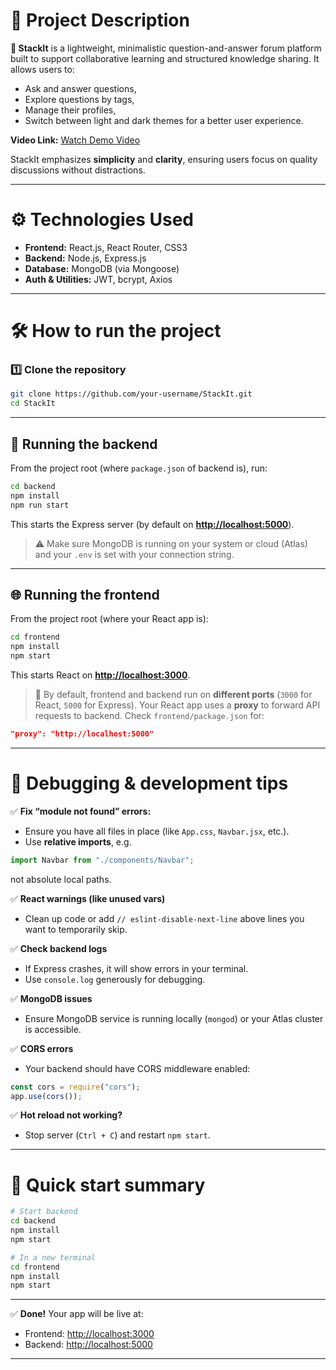 # 🚀 Project Description

**🌟 StackIt** is a lightweight, minimalistic question-and-answer forum platform built to support collaborative learning and structured knowledge sharing.
It allows users to:

* Ask and answer questions,
* Explore questions by tags,
* Manage their profiles,
* Switch between light and dark themes for a better user experience.

**Video Link:** [Watch Demo Video](https://drive.google.com/drive/folders/1ZGNLfJ71gB6xe4PWHAwgwCxTnftXBB9D)

StackIt emphasizes **simplicity** and **clarity**, ensuring users focus on quality discussions without distractions.

---

# ⚙️ Technologies Used

* **Frontend:** React.js, React Router, CSS3
* **Backend:** Node.js, Express.js
* **Database:** MongoDB (via Mongoose)
* **Auth & Utilities:** JWT, bcrypt, Axios

---

# 🛠 How to run the project

### 1️⃣ Clone the repository

```bash
git clone https://github.com/your-username/StackIt.git
cd StackIt
```

---

## 🚀 Running the **backend**

From the project root (where `package.json` of backend is), run:

```bash
cd backend
npm install
npm run start
```

This starts the Express server (by default on **[http://localhost:5000](http://localhost:5000)**).

> ⚠️ Make sure MongoDB is running on your system or cloud (Atlas) and your `.env` is set with your connection string.

---

## 🌐 Running the **frontend**

From the project root (where your React app is):

```bash
cd frontend
npm install
npm start
```

This starts React on **[http://localhost:3000](http://localhost:3000)**.

> 🔄 By default, frontend and backend run on **different ports** (`3000` for React, `5000` for Express).
> Your React app uses a **proxy** to forward API requests to backend.
> Check `frontend/package.json` for:

```json
"proxy": "http://localhost:5000"
```

---

# 🐞 Debugging & development tips

✅ **Fix “module not found” errors:**

* Ensure you have all files in place (like `App.css`, `Navbar.jsx`, etc.).
* Use **relative imports**, e.g.

```js
import Navbar from "./components/Navbar";
```

not absolute local paths.

✅ **React warnings (like unused vars)**

* Clean up code or add `// eslint-disable-next-line` above lines you want to temporarily skip.

✅ **Check backend logs**

* If Express crashes, it will show errors in your terminal.
* Use `console.log` generously for debugging.

✅ **MongoDB issues**

* Ensure MongoDB service is running locally (`mongod`) or your Atlas cluster is accessible.

✅ **CORS errors**

* Your backend should have CORS middleware enabled:

```js
const cors = require("cors");
app.use(cors());
```

✅ **Hot reload not working?**

* Stop server (`Ctrl + C`) and restart `npm start`.

---

# 🎉 Quick start summary

```bash
# Start backend
cd backend
npm install
npm start

# In a new terminal
cd frontend
npm install
npm start
```

---

✅ **Done!**
Your app will be live at:

* Frontend: [http://localhost:3000](http://localhost:3000)
* Backend: [http://localhost:5000](http://localhost:5050)

---
